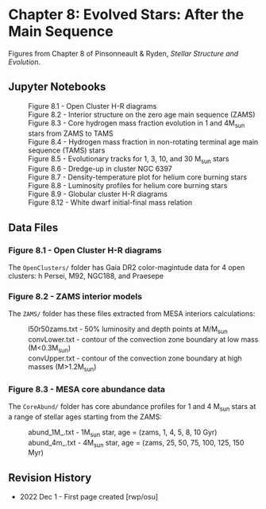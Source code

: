 # Chapter 8: Evolved Stars: After the Main Sequence

Figures from Chapter 8 of Pinsonneault & Ryden, *Stellar Structure and Evolution*.

## Jupyter Notebooks
<dl>
  <dd>Figure 8.1 - Open Cluster H-R diagrams
  <dd>Figure 8.2 - Interior structure on the zero age main sequence (ZAMS)
  <dd>Figure 8.3 - Core hydrogen mass fraction evolution in 1 and 4M<sub>sun</sub> stars from ZAMS to TAMS
  <dd>Figure 8.4 - Hydrogen mass fraction in non-rotating terminal age main sequence (TAMS) stars
  <dd>Figure 8.5 - Evolutionary tracks for 1, 3, 10, and 30 M<sub>sun</sub> stars
  <dd>Figure 8.6 - Dredge-up in cluster NGC 6397
  <dd>Figure 8.7 - Density-temperature plot for helium core burning stars
  <dd>Figure 8.8 - Luminosity profiles for helium core burning stars
  <dd>Figure 8.9 - Globular cluster H-R diagrams
  <dd>Figure 8.12 - White dwarf initial-final mass relation
</dl>

## Data Files

### Figure 8.1 - Open Cluster H-R diagrams

The `OpenClusters/` folder has Gaia DR2 color-magintude data for 4 open clusters: h Persei, M92, NGC188, and Praesepe

### Figure 8.2 - ZAMS interior models 

The `ZAMS/` folder has these files extracted from MESA interiors calculations:
<dl>
  <dd>l50r50zams.txt - 50% luminosity and depth points at M/M<sub>sun</sub>
  <dd>convLower.txt - contour of the convection zone boundary at low mass (M<0.3M<sub>sun</sub>)
  <dd>convUpper.txt - contour of the convection zone boundary at high masses (M>1.2M<sub>sun</sub>)
</dl>

### Figure 8.3 - MESA core abundance data

The `CoreAbund/` folder has core abundance profiles for 1 and 4 M<sub>sun</sub> stars at a range
of stellar ages starting from the ZAMS:
<dl>
  <dd>abund_1M_<age>.txt - 1M<sub>sun</sub> star, age = (zams, 1, 4, 5, 8, 10 Gyr)
  <dd>abund_4m_<age>.txt - 4M<sub>sun</sub> star, age = (zams, 25, 50, 75, 100, 125, 150 Myr)
</dl>


## Revision History

 * 2022 Dec 1 - First page created [rwp/osu]
